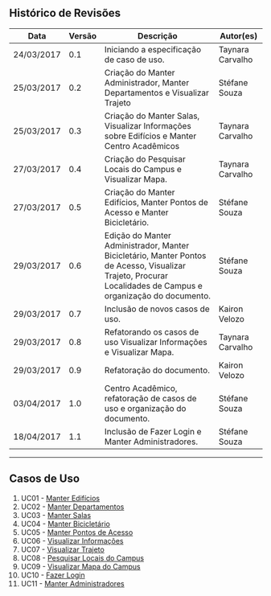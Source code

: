 ## Histórico de Revisões

| Data       | Versão | Descrição                                                                                                                                                                  | Autor(es)        |
|------------|--------|----------------------------------------------------------------------------------------------------------------------------------------------------------------------------|------------------|
| 24/03/2017 | 0.1    | Iniciando a especificação de caso de uso.                                                                                                                                  | Taynara Carvalho |
| 25/03/2017 | 0.2    | Criação do Manter Administrador, Manter Departamentos e Visualizar Trajeto                                                                                  | Stéfane Souza    |
| 25/03/2017 | 0.3    | Criação do Manter Salas, Visualizar Informações sobre Edifícios e Manter Centro Acadêmicos                                                                                    | Taynara Carvalho |
| 27/03/2017 | 0.4    | Criação do Pesquisar Locais do Campus e Visualizar Mapa.                                                                                                                  | Taynara Carvalho |
| 27/03/2017 | 0.5    | Criação do Manter Edifícios, Manter Pontos de Acesso e Manter Bicicletário.                                                                                                | Stéfane Souza    |
| 29/03/2017 | 0.6    | Edição do Manter Administrador, Manter Bicicletário, Manter Pontos de Acesso, Visualizar Trajeto, Procurar Localidades de Campus e organização do documento. | Stéfane Souza    |
| 29/03/2017 | 0.7    | Inclusão de novos casos de uso.                                                                                                                                            | Kairon Velozo    |
| 29/03/2017 | 0.8    | Refatorando os casos de uso Visualizar Informações e Visualizar Mapa.                                                                                                                                            | Taynara Carvalho    | 
| 29/03/2017 | 0.9    | Refatoração do documento.                                                                                                                                             | Kairon Velozo    | 
| 03/04/2017 | 1.0    | Centro Acadêmico, refatoração de casos de uso e organização do documento.                                                                                                                                             | Stéfane Souza    | 
| 18/04/2017 | 1.1    | Inclusão de Fazer Login e Manter Administradores.                                                                                                                                             | Stéfane Souza    | 


***

## Casos de Uso

1. UC01 - [Manter Edifícios](https://github.com/fga-gpp-mds/2017.1-OndeE-UnB/wiki/UC01---Manter-Edif%C3%ADcios)
2. UC02 - [Manter Departamentos](https://github.com/fga-gpp-mds/2017.1-OndeE-UnB/wiki/UC02-Manter-Departamentos)
3. UC03 - [Manter Salas](https://github.com/fga-gpp-mds/2017.1-OndeE-UnB/wiki/UC03-Manter-Salas)
4. UC04 - [Manter Bicicletário](https://github.com/fga-gpp-mds/2017.1-OndeE-UnB/wiki/UC04-Manter-Biciclet%C3%A1rios)
5. UC05 - [Manter Pontos de Acesso](https://github.com/fga-gpp-mds/2017.1-OndeE-UnB/wiki/UC05-Manter-Pontos-de-Acesso)
6. UC06 - [Visualizar Informações](https://github.com/fga-gpp-mds/2017.1-OndeE-UnB/wiki/UC06-Visualizar-Informa%C3%A7%C3%B5es)
7. UC07 - [Visualizar Trajeto](https://github.com/fga-gpp-mds/2017.1-OndeE-UnB/wiki/UC07----Visualizar-Trajeto)
8. UC08 - [Pesquisar Locais do Campus](https://github.com/fga-gpp-mds/2017.1-OndeE-UnB/wiki/UC08---Procurar-Locais-do-Campus)
9. UC09 - [Visualizar Mapa do Campus](https://github.com/fga-gpp-mds/2017.1-OndeE-UnB/wiki/UC09--Visualizar-Mapa-do-Campus)
10. UC10 - [Fazer Login](https://github.com/fga-gpp-mds/2017.1-OndeE-UnB/wiki/UC10-Fazer-Login)
11. UC11 - [Manter Administradores](https://github.com/fga-gpp-mds/2017.1-OndeE-UnB/wiki/UC11-Manter-Administradores)
